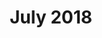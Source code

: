---
title: July 2018
showTitle: true
showOnHomepage: true
image: /img/drawings/EuropePainting.jpg
materials: Acrylic paint
description:
---